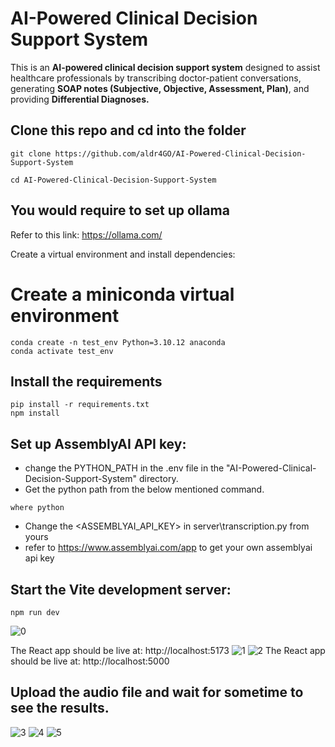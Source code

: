 # AI-Powered Clinical Decision Support System
This is an **AI-powered clinical decision support system** designed to assist healthcare professionals by transcribing doctor-patient conversations, generating **SOAP notes (Subjective, Objective, Assessment, Plan)**, and providing **Differential Diagnoses.**

## Clone this repo and cd into the folder
```
git clone https://github.com/aldr4GO/AI-Powered-Clinical-Decision-Support-System

cd AI-Powered-Clinical-Decision-Support-System
```
## You would require to set up ollama
Refer to this link: https://ollama.com/

Create a virtual environment and install dependencies:
# Create a miniconda virtual environment
```
conda create -n test_env Python=3.10.12 anaconda
conda activate test_env
```

## Install the requirements
```
pip install -r requirements.txt
npm install
```
## Set up AssemblyAI API key:
- change the PYTHON_PATH in the .env file in the "AI-Powered-Clinical-Decision-Support-System" directory.
-	Get the python path from the below mentioned command.
```
where python

```
-	Change the <ASSEMBLYAI_API_KEY> in server\transcription.py from yours
-	refer to https://www.assemblyai.com/app to get your own assemblyai api key
## Start the Vite development server:
```
npm run dev
```
![0](https://github.com/user-attachments/assets/604c72af-087d-47f4-bffb-7b704ede86ee)


The React app should be live at: http://localhost:5173
![1](https://github.com/user-attachments/assets/2dd5358f-1a6e-480b-811a-f37f37800158)
![2](https://github.com/user-attachments/assets/360a9bb5-3e6e-431d-8736-03427e72dae7)
The React app should be live at: http://localhost:5000

## Upload the audio file and wait for sometime to see the results.
![3](https://github.com/user-attachments/assets/1e18b1fc-eaff-427e-981c-47faa6b2386e)
![4](https://github.com/user-attachments/assets/c6ac1806-9156-40cc-89f7-9f21596f709a)
![5](https://github.com/user-attachments/assets/8f3e1f3e-09bd-4f8e-946c-b5c1dad23169)
